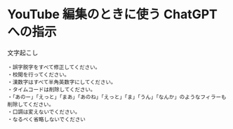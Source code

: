 # YouTube 編集のときに使う ChatGPT への指示

文字起こし

```text
・誤字脱字をすべて修正してください。
・校閲を行ってください。
・漢数字はすべて半角英数字にしてください。
・タイムコードは削除してください。
・「あのー」「えっと」「まあ」「あのね」「えっと」「ま」「うん」「なんか」のようなフィラーも削除してください。
・口調は変えないでください。
・なるべく省略しないでください
```
